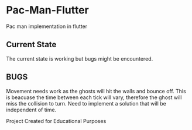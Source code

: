 # Pac-Man-Flutter
Pac man implementation in flutter

## Current State
The current state is working but bugs might be encountered.

## BUGS
Movement needs work as the ghosts will hit the walls and bounce off. This is beacuase the time between each tick will vary, therefore the ghost will miss the collision to turn. Need to implement a solution that will be independent of time. 



Project Created for Educational Purposes
